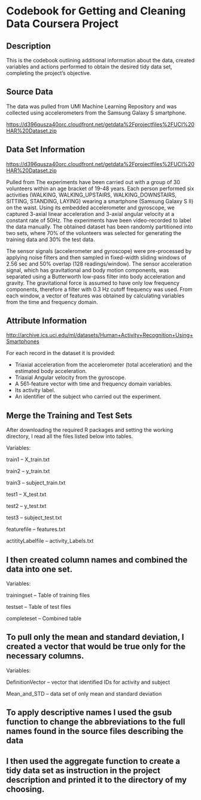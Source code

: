 # Codebook for Getting and Cleaning Data Coursera Project
## Description
This is the codebook outlining additional information about the data, created variables 
and actions performed to obtain the desired tidy data set, completing the project’s objective.
## Source Data
The data was pulled from UMI Machine Learning Repository and was collected using accelerometers from the Samsung Galaxy S smartphone. 

https://d396qusza40orc.cloudfront.net/getdata%2Fprojectfiles%2FUCI%20HAR%20Dataset.zip
## Data Set Information
https://d396qusza40orc.cloudfront.net/getdata%2Fprojectfiles%2FUCI%20HAR%20Dataset.zip

Pulled from The experiments have been carried out with a group of 30 volunteers within an age bracket of 19-48 years. 
Each person performed six activities (WALKING, WALKING_UPSTAIRS, WALKING_DOWNSTAIRS, SITTING, STANDING, LAYING) wearing 
a smartphone (Samsung Galaxy S II) on the waist. Using its embedded accelerometer and gyroscope, we captured 3-axial 
linear acceleration and 3-axial angular velocity at a constant rate of 50Hz. The experiments have been video-recorded to 
label the data manually. The obtained dataset has been randomly partitioned into two sets, where 70% of the volunteers was selected 
for generating the training data and 30% the test data. 

The sensor signals (accelerometer and gyroscope) were pre-processed by applying noise filters and then sampled in fixed-width 
sliding windows of 2.56 sec and 50% overlap (128 readings/window). The sensor acceleration signal, which has gravitational and 
body motion components, was separated using a Butterworth low-pass filter into body acceleration and gravity. The gravitational 
force is assumed to have only low frequency components, therefore a filter with 0.3 Hz cutoff frequency was used. From each window, 
a vector of features was obtained by calculating variables from the time and frequency domain.
## Attribute Information
http://archive.ics.uci.edu/ml/datasets/Human+Activity+Recognition+Using+Smartphones 

For each record in the dataset it is provided: 
- Triaxial acceleration from the accelerometer (total acceleration) and the estimated body acceleration. 
- Triaxial Angular velocity from the gyroscope. 
- A 561-feature vector with time and frequency domain variables. 
- Its activity label. 
- An identifier of the subject who carried out the experiment. 
## Merge the Training and Test Sets
After downloading the required R packages and setting the working directory, I read all the files listed below into tables.

Variables:

train1 – X_train.txt

train2 – y_train.txt

train3 – subject_train.txt

test1 – X_test.txt

test2 – y_test.txt

test3 – subject_test.txt

featurefile – features.txt

actitityLabelfile – activity_Labels.txt

## I then created column names and combined the data into one set.
Variables:

trainingset – Table of training files

testset – Table of test files

completeset – Combined table

## To pull only the mean and standard deviation, I created a vector that would be true only for the necessary columns.
Variables:

DefinitionVector – vector that identified IDs for activity and subject

Mean_and_STD – data set of only mean and standard deviation

## To apply descriptive names I used the gsub function to change the abbreviations to the full names found in the source files describing the data
## I then used the aggregate function to create a tidy data set as instruction in the project description and printed it to the directory of my choosing.

